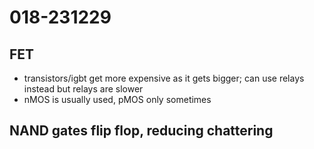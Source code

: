 # 018-231229

## FET
- transistors/igbt get more expensive as it gets bigger; can use relays instead but relays are slower
- nMOS is usually used, pMOS only sometimes

## NAND gates flip flop, reducing chattering